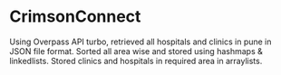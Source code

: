 # CrimsonConnect

Using Overpass API turbo, retrieved all hospitals and clinics in pune in JSON file format.
Sorted all area wise and stored using hashmaps & linkedlists.
Stored clinics and hospitals in required area in arraylists.
